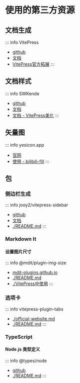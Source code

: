 # 使用的第三方资源

## 文档生成
::: info VitePress
- [github](https://github.com/vuejs/vitepress)
- [文档](https://vitepress.dev/)
- [VitePress官方拓展](https://vitepress.dev/zh/guide/markdown)
:::

## 文档样式
::: info SWKende
- [github](https://github.com/SWKende)
- [文档](https://swkende.github.io/swkende-doc/)
- [文档 - VitePress美化](https://swkende.github.io/swkende-doc/01_VitePress/02_VitePress%E7%BE%8E%E5%8C%96.html)
:::

## 矢量图
::: info yesicon.app
- [官网](https://yesicon.app/)
- [使用 - bilibili-fill](https://yesicon.app/ri/bilibili-fill)
:::

## 包

### 侧边栏生成
::: info jooy2/vitepress-sidebar
- [github](https://github.com/jooy2/vitepress-sidebar)
- [文档](https://vitepress-sidebar.cdget.com/)
- [./README.md](./包/vitepress-sidebar/README.md)
:::

### Markdown It

#### 设置图片尺寸
::: info @mdit/plugin-img-size
- [mdit-plugins.github.io](https://mdit-plugins.github.io/img-size.html)
- [./README.md](./包/markdown-it/@mdit/plugin-img-size/README.md)
- [./VitePress中使用](./包/markdown-it/@mdit/plugin-img-size/VitePress中使用.md)
:::

### 选项卡
::: info vitepress-plugin-tabs
- [./official-website.md](./包/vitepress-plugin-tabs/official-website.md)
- [./README.md](./包/vitepress-plugin-tabs/README.md)
:::

### TypeScript

#### Node.js 类型定义
::: info @types/node
- [github](https://github.com/DefinitelyTyped/DefinitelyTyped)
- [./README.md](./包/typescript/@types/node/README.md)
:::
